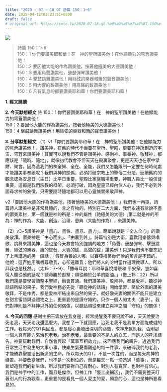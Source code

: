 ```yaml
---
title: "2020 – 07 – 18 QT 詩篇 150：1~6"
date: 2025-04-12T03:23:51+0800
draft: false
# original_url: https://cmtc.tw/2020-07-18-qt-%e8%a9%a9%e7%af%87-150%ef%bc%9a16
---
```


![](/images/qt.jpg)
> 詩篇 150：1\~6  
> 150：1 你們要讚美耶和華！在　神的聖所讚美他！在他顯能力的穹蒼讚美他！  
> 150：2 要因他大能的作為讚美他，按著他極美的大德讚美他！  
> 150：3 要用角聲讚美他，鼓瑟彈琴讚美他！  
> 150：4 擊鼓跳舞讚美他！用絲弦的樂器和簫的聲音讚美他！  
> 150：5 用大響的鈸讚美他！用高聲的鈸讚美他！  
> 150：6 凡有氣息的都要讚美耶和華！你們要讚美耶和華！

**1. 經文誦讀**

**2.  今天默想經文**
詩 150：1 你們要讚美耶和華！在　神的聖所讚美他！在他顯能力的穹蒼讚美他！  
150：2 要因他大能的作為讚美他，按著他極美的大德讚美他！  
150：4 擊鼓跳舞讚美他！用絲弦的樂器和簫的聲音讚美他！

**3. 分享默想經文**
（1）v1「你們要讚美耶和華！在　神的聖所讚美他！在他顯能力的穹蒼讚美他！」讚美神，在舊約時代不但要在聖所、聖殿，更要在神所創造的宇宙、穹蒼來讚美神！其實可以說我們不管是讚美神、感謝神、事奉神、敬拜神，都應該是「隨時、隨地」，就像初代教會不但天天在殿裏聚會，更是天天也在家中擘餅、聚會。因為造我們的神全知、全在、全能，我們又怎能限制一定要在何時何處才能讚美事奉祂呢？我們與神的關係，必須打破宗教上的聖俗二分法，延續舊約的觀念認為安息日（主日）比平日重要，聖殿比家庭職場重要，神職人員比一般信徒重要，這都是我們宗教的框架，必須打破，因為聖靈已經內住人心，我們不必到外面尋求神的象徵，只需要隨時隨地都可以用心靈誠實來敬拜神。

v2「要因他大能的作為讚美他，按著他極美的大德讚美他！」我們也一再提，詩篇詩人讚美神是非常具體的，言之有物的。特別在二大方面，我們永遠有訴說不盡的讚美素材，第一個就是神的所是：神的屬性（祂極美的大德）;第二就是神的所為：神的作為、大能、創造、治理、恩典（大能的作為）…來讚美神。

（2）v3\~5讚美神是「盡心、盡性、盡意、盡力」，簡單說就是「全人全心」的讚美敬拜。讚美神是「由心而出」、「由裏到外」。詩篇特別是大衛，喜歡用樂器與唱歌、跳舞來讚美神，這也是今天教會特別強調的地方：「角聲、鼓瑟彈琴、擊鼓跳舞、絲弦的樂器、簫的聲音、大響的鈸、高聲的鈸」讚美他！只是我們也不要忘記了上帝講過的另一段話：「假冒為善的人哪，以賽亞指著你們說的預言是不錯的。他說：這百姓用嘴唇尊敬我，心卻遠離我；他們將人的吩咐當作道理教導人，所以拜我也是枉然。」（太15：7\~9）、「撒母耳說：耶和華喜悅燔祭和 平安祭，豈如喜悅人聽從他的話呢？聽命勝於獻祭；順從勝於公羊的脂油。」（撒上15：22）所以我們還是要學習讀整本聖經，融會貫通。我們讚美神、敬拜神，都是愛神、聽從神話語所結的果子。我們愛神務必先從「聽從神的話語」開始學習，至於外面的讚美敬拜，不是作秀，都是愛神所結出來自然的果子。就好像夫妻的關係不能只是建立在甜言蜜語與送禮物之上，更重要的是謹守婚約，只作一個人的丈夫（妻子）。我們對神則是不拜神以外的任何偶像，以聽話順從來建立與神之間「守約」的關係！

**4. 今天的回應**
感謝主把玉雲放在我身邊，經常提醒我不要只說不練，天天說要治死老我，天天老我還這麼大。我想了一下就回應，治死老我不是我單方面能成就的工作。我每天的QT與回應，都是從心裏發出深切的禱告，求神來幫助我，否則那一個人真有能力來治死老我。治死老我，最重要的不是人的立志，而是人的呼求禱告。神要幫助我們，自然會興起「萬事互相效力」，來回應我們的禱告，透過我們日常生活中發生的大事小事，快樂生氣憂傷難過的每一件事，來破碎我們的老我，才能倚靠聖靈活出新造的生命。所以每天的QT，不是一次性的，而是每天向神的禱告。神要改變我們，也不是一次到位的，而是每天一點一滴透過「萬事」，來更新塑造我們的新生命。所以我們要對自己有耐心、對別人有寬容，也對神有信心。我們是神手中的工作，而且是傑作，但神工作「慢工出細活」，我們不需要整天盯著別人的行為觀看，更重要的是看見一個人愛主的愛，願意的心，這也是神所要看見的。
